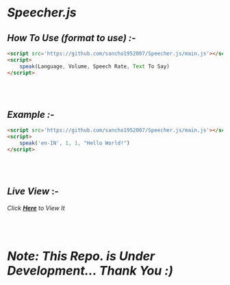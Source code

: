 # ***Speecher.js***

## ***How To Use (format to use) :-***
```html
<script src='https://github.com/sancho1952007/Speecher.js/main.js'></script>
<script>
    speak(Language, Volume, Speech Rate, Text To Say)
</script>
```

<br><br>

## ***Example :-***
```html
<script src='https://github.com/sancho1952007/Speecher.js/main.js'></script>
<script>
    speak('en-IN', 1, 1, "Hello World!")
</script>
```
<br><br>

## ***Live View*** :-
*Click **[Here](https://sancho1952007.github.io/Speech.js)** to View It*

<br><br>

# ***Note: This Repo. is Under Development... Thank You :)***
